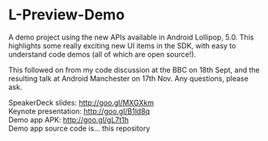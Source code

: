 L-Preview-Demo
==============

A demo project using the new APIs available in Android Lollipop, 5.0. This highlights some really exciting new UI items in the SDK, with easy to understand code demos (all of which are open source!). 

This followed on from my code discussion at the BBC on 18th Sept, and the resulting talk at Android Manchester on 17th Nov. Any questions, please ask.

SpeakerDeck slides: http://goo.gl/MXGXkm  
Keynote presentation: http://goo.gl/B1ld8q  
Demo app APK: http://goo.gl/gL7t1h  
Demo app source code is... this repository
